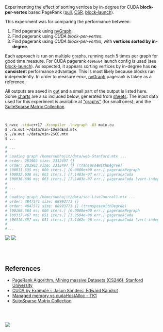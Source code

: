 Experimenting the effect of sorting vertices by in-degree for CUDA
**block-per-vertex** based PageRank ([pull], [CSR], [block-launch]).

This experiment was for comparing the performance between:
1. Find pagerank using [nvGraph].
2. Find pagerank using *CUDA block-per-vertex*.
3. Find pagerank using *CUDA block-per-vertex*, with **vertices sorted by in-degree**.

Each approach is run on multiple graphs, running each 5 times per graph for
good time measure. For CUDA pagerank `4096x64` launch config is used (see
[block-launch]). As expected, it appears sorting vertices by in-degree has
**no consisten**t performance advantage. This is most likely because blocks
run independently. In order to measure error, [nvGraph] pagerank is taken as
a reference.

All outputs are saved in [out](out/) and a small part of the output is listed
here. Some [charts] are also included below, generated from [sheets]. The input
data used for this experiment is available at ["graphs"] (for small ones), and
the [SuiteSparse Matrix Collection].

<br>

```bash
$ nvcc -std=c++17 -Xcompiler -lnvgraph -O3 main.cu
$ ./a.out ~/data/min-1DeadEnd.mtx
$ ./a.out ~/data/min-2SCC.mtx
$ ...

# ...
#
# Loading graph /home/subhajit/data/web-Stanford.mtx ...
# order: 281903 size: 2312497 {}
# order: 281903 size: 2312497 {} (transposeWithDegree)
# [00011.535 ms; 000 iters.] [0.0000e+00 err.] pagerankNvgraph
# [00032.638 ms; 063 iters.] [7.1483e-07 err.] pagerankCuda
# [00036.698 ms; 063 iters.] [7.1483e-07 err.] pagerankCuda [vert-indeg]
#
# ...
#
# Loading graph /home/subhajit/data/soc-LiveJournal1.mtx ...
# order: 4847571 size: 68993773 {}
# order: 4847571 size: 68993773 {} (transposeWithDegree)
# [00168.664 ms; 000 iters.] [0.0000e+00 err.] pagerankNvgraph
# [00317.467 ms; 051 iters.] [3.2594e-06 err.] pagerankCuda
# [00318.697 ms; 051 iters.] [3.1462e-06 err.] pagerankCuda [vert-indeg]
#
#...
```

[![](https://i.imgur.com/zLPn59G.gif)][sheets]
[![](https://i.imgur.com/yETw7mA.gif)][sheets]

<br>
<br>


## References

- [PageRank Algorithm, Mining massive Datasets (CS246), Stanford University](http://snap.stanford.edu/class/cs246-videos-2019/lec9_190205-cs246-720.mp4)
- [CUDA by Example :: Jason Sanders, Edward Kandrot](http://www.mat.unimi.it/users/sansotte/cuda/CUDA_by_Example.pdf)
- [Managed memory vs cudaHostAlloc - TK1](https://forums.developer.nvidia.com/t/managed-memory-vs-cudahostalloc-tk1/34281)
- [SuiteSparse Matrix Collection]

<br>
<br>

[![](https://i.imgur.com/aEQNi9z.jpg)](https://www.youtube.com/watch?v=Q5hnBsUWmAI)

[nvGraph]: https://github.com/rapidsai/nvgraph
[pull]: https://github.com/puzzlef/pagerank-push-vs-pull
[csr]: https://github.com/puzzlef/pagerank-class-vs-csr
[block-launch]: https://github.com/puzzlef/pagerank-cuda-block-adjust-launch
[charts]: https://photos.app.goo.gl/kCxgy62fFNjWqc8u7
[sheets]: https://docs.google.com/spreadsheets/d/1vcdBUAa_XQh3G3JVCQMSWhSZmeCffEqXz7EYN30FRZ0/edit?usp=sharing
["graphs"]: https://github.com/puzzlef/graphs
[SuiteSparse Matrix Collection]: https://suitesparse-collection-website.herokuapp.com

